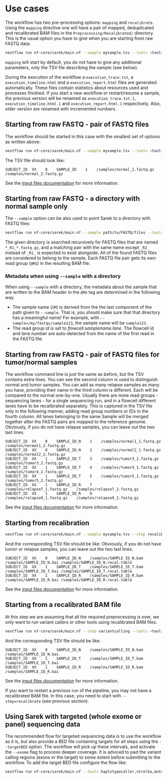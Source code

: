 # Use cases

The workflow has two pre-processing options: `mapping` and `recalibrate`.
Using the `mapping` directive one will have a pair of mapped, deduplicated and recalibrated BAM files in the `Preprocessing/Recalibrated/` directory.
This is the usual option you have to give when you are starting from raw FASTQ data:

```bash
nextflow run nf-core/sarek/main.nf --sample mysample.tsv --tools <tool>
```

`mapping` will start by default, you do not have to give any additional parameters, only the TSV file describing the sample (see below).

During the execution of the workflow a `execution_trace.txt`, a `execution_timeline.html` and a `execution_report.html` files are generated automatically.
These files contain statistics about resources used and processes finished.
If you start a new workflow or restart/resume a sample, the previous version will be renamed as `execution_trace.txt.1`, `execution_timeline.html.1` and `execution_report.html.1` respectively.
Also, older version are renamed with incremented numbers.

## Starting from raw FASTQ - pair of FASTQ files

The workflow should be started in this case with the smallest set of options as written above:

```bash
nextflow run nf-core/sarek/main.nf --sample mysample.tsv --tools <tool>
```

The TSV file should look like:
```
SUBJECT_ID  XX    0    SAMPLE_ID    1    /samples/normal_1.fastq.gz    /samples/normal_2.fastq.gz
```

See the [input files documentation](docs/input.md) for more information.

## Starting from raw FASTQ - a directory with normal sample only

The `--sample` option can be also used to point Sarek to a directory with FASTQ files:
```bash
nextflow run nf-core/sarek/main.nf --sample path/to/FASTQ/files --tools <tool>
```
The given directory is searched recursively for FASTQ files that are named `*_R1_*.fastq.gz`, and a matching pair with the same name except `_R2_` instead of `_R1_` is expected to exist alongside.
All of the found FASTQ files are considered to belong to the sample.
Each FASTQ file pair gets its own read group (`@RG`) in the resulting BAM file.

### Metadata when using `--sample` with a directory

When using `--sample` with a directory, the metadata about the sample that are written to the BAM header in the `@RG` tag are determined in the following way.

- The sample name (`SM`) is derived from the the last component of the path given to `--sample`.
That is, you should make sure that that directory has a meaningful name! For example, with `--sample=/my/fastqs/sample123`, the sample name will be `sample123`.
- The read group id is set to *flowcell.samplename.lane*.
The flowcell id and lane number are auto-detected from the name of the first read in the FASTQ file.

## Starting from raw FASTQ - pair of FASTQ files for tumor/normal samples

The workflow command line is just the same as before, but the TSV contains extra lines.
You can see the second column is used to distinguish normal and tumor samples.
You can add as many relapse samples as many you have, providing their name in the third column is different.
Each will be compared to the normal one-by-one.
Usually there are more read groups - sequencing lanes - for a single sequencing run, and in a flowcell different lanes have to be recalibrated separately.
This is captured in the TSV file only in the following manner, adding read group numbers or IDs in the fourth column.
All lanes belonging to the same Sample will be merged together after the FASTQ pairs are mapped to the reference genome.
Obviously, if you do not have relapse samples, you can leave out the two last lines.

```
SUBJECT_ID  XX    0    SAMPLE_ID_N    1    /samples/normal1_1.fastq.gz    /samples/normal1_2.fastq.gz
SUBJECT_ID  XX    0    SAMPLE_ID_N    2    /samples/normal2_1.fastq.gz    /samples/normal2_2.fastq.gz
SUBJECT_ID  XX    1    SAMPLE_ID_T    3    /samples/tumor3_1.fastq.gz    /samples/tumor3_2.fastq.gz
SUBJECT_ID  XX    1    SAMPLE_ID_T    4    /samples/tumor4_1.fastq.gz    /samples/tumor4_2.fastq.gz
SUBJECT_ID  XX    1    SAMPLE_ID_T    5    /samples/tumor5_1.fastq.gz    /samples/tumor5_2.fastq.gz
SUBJECT_ID  XX    1    SAMPLE_ID_R    7    /samples/relapse7_1.fastq.gz    /samples/relapse7_2.fastq.gz
SUBJECT_ID  XX    1    SAMPLE_ID_R    9    /samples/relapse9_1.fastq.gz    /samples/relapse9_2.fastq.gz
```

See the [input files documentation](docs/input.md) for more information.

## Starting from recalibration

```bash
nextflow run nf-core/sarek/main.nf --sample mysample.tsv --step recalibrate --tools <tool>
```

And the corresponding TSV file should be like:
Obviously, if you do not have tumor or relapse samples, you can leave out the two last lines.

```
SUBJECT_ID  XX    0    SAMPLE_ID_N    /samples/SAMPLE_ID_N.bam    /samples/SAMPLE_ID_N.bai /samples/SAMPLE_ID_N.recal.table
SUBJECT_ID  XX    1    SAMPLE_ID_T    /samples/SAMPLE_ID_T.bam    /samples/SAMPLE_ID_T.bai /samples/SAMPLE_ID_T.recal.table
SUBJECT_ID  XX    1    SAMPLE_ID_R    /samples/SAMPLE_ID_R.bam    /samples/SAMPLE_ID_R.bai /samples/SAMPLE_ID_R.recal.table
```

See the [input files documentation](docs/input.md) for more information.

## Starting from a recalibrated BAM file

At this step we are assuming that all the required preprocessing is over, we only want to run variant callers or other tools using recalibrated BAM files.

```bash
nextflow run nf-core/sarek/main.nf --step variantcalling --tools <tool>
```

And the corresponding TSV file should be like:

```
SUBJECT_ID  XX    0    SAMPLE_ID_N    /samples/SAMPLE_ID_N.bam    /samples/SAMPLE_ID_N.bai
SUBJECT_ID  XX    1    SAMPLE_ID_T    /samples/SAMPLE_ID_T.bam    /samples/SAMPLE_ID_T.bai
SUBJECT_ID  XX    1    SAMPLE_ID_R    /samples/SAMPLE_ID_R.bam    /samples/SAMPLE_ID_R.bai
```

See the [input files documentation](docs/input.md) for more information.

If you want to restart a previous run of the pipeline, you may not have a recalibrated BAM file.
In this case, you need to start with `--step=recalibrate` (see previous section).

## Using Sarek with targeted (whole exome or panel) sequencing data

The recommended flow for targeted sequencing data is to use the workflow as it is, but also provide a BED file containing targets for all steps using the `--targetBED` option.
The workflow will pick up these intervals, and activate the `--exome` flag to process deeper coverage.
It is adviced to pad the variant calling regions (exons or the target) to some extent before submitting to the workflow.
To add the target BED file configure the flow like:

```bash
nextflow run nf-core/sarek/main.nf --tools haplotypecaller,strelka,mutect2 --targetBED targets.bed --sample my_panel.tsv
```
